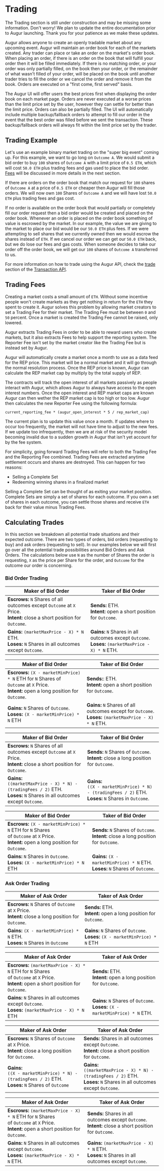 Trading
========
<aside class="notice">The Trading section is still under construction and may be missing some information. Don't worry! We plan to update the entire documentation prior to Augur launching. Thank you for your patience as we make these updates.</aside>

Augur allows anyone to create an openly tradable market about any upcoming event. Augur will maintain an order book for each of the markets created. Any trader can place or take an order on the market's order book. When placing an order, if there is an order on the book that will fulfill your order then it will be filled immediately. If there is no matching order, or your order was only partially filled, on the book then your order, or the remainder of what wasn't filled of your order, will be placed on the book until another trader tries to fill the order or we cancel the order and remove it from the book. Orders are executed on a "first come, first served" basis.

The Augur UI will offer users the best prices first when displaying the order book on each market page. Orders are never executed at a worse prices than the limit price set by the user, however they can settle for better than the limit price. Orders can also be partially filled. The UI will automatically include multiple backup/fallback orders to attempt to fill our order in the event that the best order was filled before we sent the transaction. These backup/fallback orders will always fit within the limit price set by the trader.

Trading Example
---------------
Let's use an example binary market trading on the "super big event" coming up. For this example, we want to go long on `Outcome A`. We would submit a bid order to buy `100` shares of `Outcome A` with a limit price of `0.5 ETH`, which will cost `50.0 ETH` plus trading fees and gas used to place the bid order. [Fees](#trading-fees) will be discussed in more details in the next section.

If there are orders on the order book that match our request for `100` shares of `Outcome A` at a price of `0.5 ETH` or cheaper then Augur will fill those orders. We will now own `100` Shares of `Outcome A` and we will have lost `50.0 ETH` plus trading fees and gas cost.

If no order is available on the order book that would partially or completely fill our order request then a bid order would be created and placed on the order book. Whenever an order is placed on the order book something of value is escrowed by the market. In our example, the value we are giving to the market to place our bid would be our `50.0 ETH` plus fees. If we were attempting to sell shares that we currently owned then we would escrow the shares instead of `ETH`. If we cancel our order we can get our `50.0 ETH` back, but we do lose our fees and gas costs. When someone decides to take our order off the order book, we will get our `100` shares of `Outcome A` transferred to us.

For more information on how to trade using the Augur API, check the [trade](#trade-tx-api) section of the [Transaction API](#transaction-api).

<!--
- Trading Fees
- Reporting Fees and how they work
- Complete Sets
- Worst Case Loss outline and examples

  -->
Trading Fees
------------
<!--
Outline of this section:

- why do they exist
- how are they set
- how do they effect trades/when are they extracted

-->

Creating a market costs a small amount of `ETH`. Without some incentive people won't create markets as they get nothing in return for the `ETH` they spent to create it. Augur solves this problem by allowing market creators to set a Trading Fee for their market. The Trading Fee must be between `0` and `50` percent. Once a market is created the Trading Fee cannot be raised, only lowered.

Augur extracts Trading Fees in order to be able to reward users who create markets, but it also extracts Fees to help support the reporting system. The Reporter Fee isn't set by the market creator like the Trading Fee but is instead set by Augur.

Augur will automatically create a market once a month to use as a data feed for the REP price. This market will be a normal market and it will go through the normal resolution process. Once the REP price is known, Augur can calculate the REP market cap by multiply by the total supply of REP.

The contracts will track the open interest of all markets passively as people interact with Augur, which allows Augur to always have access to the open interest numbers. Once the open interest and REP market caps are known Augur can then wether the REP market cap is too high or too low. Augur then calculates the new Reporter Fee using the following formula:

`current_reporting_fee * (augur_open_interest * 5 / rep_market_cap)`

The current plan is to update this value once a month. If updates where to occur too frequently, the market will not have time to adjust to the new fees. If we update too infrequently, then we are at risk of the security model becoming invalid due to a sudden growth in Augur that isn't yet account for by the fee system.

For simplicity, going forward Trading Fees will refer to both the Trading Fee and the Reporting Fee combined. Trading Fees are extracted anytime settlement occurs and shares are destroyed. This can happen for two reasons:

- Selling a Complete Set
- Redeeming winning shares in a finalized market

Selling a Complete Set can be thought of as exiting your market position. Complete Sets are simply a set of shares for each outcome. If you own a set of shares in each outcome, you can settle those shares and receive `ETH` back for their value minus Trading Fees.

Calculating Trades
------------------
<!--
- Overview of calculations
- Complete Sets - under the hood section?
- all potential outcomes - in a table? -->
In this section we breakdown all potential trade situations and their expected outcome. There are two types of orders, bid orders (requesting to buy) and ask orders (requesting to sell). In our examples below we will first go over all the potential trade possibilities around Bid Orders and Ask Orders. The calculations below use `N` as the number of Shares the order is requesting, `X` as the price per Share for the order, and `Outcome` for the outcome our order is concerning.

### Bid Order Trading

Maker of Bid Order | Taker of Bid Order
--- | ---
**Escrows:** `N` Shares of all outcomes except `Outcome` at `X` Price.<br/> **Intent:** close a short position for `Outcome`. | **Sends:** ETH.<br/> **Intent:** open a short position for `Outcome`.
**Gains:** `(marketMaxPrice - X) * N` ETH. <br/>**Loses:** `N` Shares in all outcomes except `Outcome`. | **Gains:** `N` Shares in all outcomes except `Outcome`. <br/>**Loses:** <span style="white-space: nowrap;">`(marketMaxPrice - X) * N`</span> ETH.

Maker of Bid Order | Taker of Bid Order
--- | ---
**Escrows:** `(X - marketMinPrice) * N` ETH for `N` Shares of <br/>`Outcome` at `X` Price.<br/> **Intent:** open a long position for `Outcome`. | **Sends:**: ETH.<br/> **Intent:** open a short position for `Outcome`.
**Gains:** `N` Shares of `Outcome`. <br/>**Loses:** `(X - marketMinPrice) * N` ETH | **Gains:** `N` Shares of all outcomes except for `Outcome`. <br/>**Loses:** `(marketMaxPrice - X) * N` ETH.

Maker of Bid Order | Taker of Bid Order
--- | ---
**Escrows:** `N` Shares of all outcomes except `Outcome` at `X` Price.<br/> **Intent:** close a short position for `Outcome`. | **Sends:** `N` Shares of `Outcome`.<br/>**Intent:** close a long position for `Outcome`.
**Gains:** <br/><span style="white-space: nowrap;">`((marketMaxPrice - X) * N) - (tradingFees / 2)`</span> ETH. <br/>**Loses:** `N` Shares in all outcomes except `Outcome`. | **Gains:** <br/><span style="white-space: nowrap;">`((X - marketMinPrice) * N) - (tradingFees / 2)`</span> ETH. <br/>**Loses:** `N` Shares in `Outcome`.

Maker of Bid Order | Taker of Bid Order
--- | ---
**Escrows:** `(X - marketMinPrice) * N` ETH for `N` Shares<br/> of `Outcome` at `X` Price.<br/>**Intent:** open a long position for `Outcome`. | **Sends:** `N` Shares of `Outcome`.<br/> **Intent:** close a long position for `Outcome`.
**Gains:** `N` Shares in `Outcome`. <br/>**Loses:** `(X - marketMinPrice) * N` ETH | **Gains:** `(X - marketMinPrice) * N` ETH. <br/>**Loses:** `N` Shares of `Outcome`.


### Ask Order Trading

Maker of Ask Order | Taker of Ask Order
--- | ---
**Escrows:** `N` Shares of `Outcome` at `X` Price.<br/> **Intent:** close a long position for `Outcome`. | **Sends:** ETH.<br/>**Intent:** open a long position for `Outcome`.
**Gains:** `(X - marketMinPrice) * N` ETH. <br/>**Loses:** `N` Shares in `Outcome` | **Gains:** `N` Shares of `Outcome`. <br/>**Loses:** `(X - marketMinPrice) * N` ETH

Maker of Ask Order | Taker of Ask Order
--- | ---
**Escrows:** `(marketMaxPrice - X) * N` ETH for `N` Shares<br/> of `Outcome` at `X` Price.<br/> **Intent:** open a short position for `Outcome`. | **Sends:** ETH.<br/> **Intent:** open a long position for `Outcome`.
**Gains:** `N` Shares in all outcomes except `Outcome`. <br/>**Loses:** `(marketMaxPrice - X) * N` ETH | **Gains:** `N` Shares of `Outcome`. <br/>**Loses:** `(X - marketMinPrice) * N` ETH.

Maker of Ask Order | Taker of Ask Order
--- | ---
**Escrows:** `N` Shares of `Outcome` at `X` Price.<br/> **Intent:** close a long position for `Outcome`. | **Sends:** Shares in all outcomes except `Outcome`. <br/> **Intent:** close a short position for `Outcome`.
**Gains:** <br/><span style="white-space: nowrap;">`((X - marketMinPrice) * N) - (tradingFees / 2)`</span> ETH. <br/>**Loses:** `N` Shares of `Outcome` | **Gains:** <br/><span style="white-space: nowrap;">`((marketMaxPrice - X) * N) - (tradingFees / 2)`</span> ETH. <br/>**Loses:** `N` Shares in all outcomes except `Outcome`.

Maker of Ask Order | Taker of Ask Order
--- | ---
**Escrows:** `(marketMaxPrice - X) * N` ETH for `N` Shares<br/> of `Outcome` at `X` Price.<br/> **Intent:** open a short position for `Outcome`. | **Sends:** Shares in all outcomes except `Outcome`.<br/> **Intent:** close a short position for `Outcome`.
**Gains:** `N` Shares in all outcomes except `Outcome`. <br/>**Loses:** `(marketMaxPrice - X) * N` ETH. | **Gains:** `(marketMaxPrice - X) * N` ETH. <br/>**Loses:** `N` Shares in all outcomes except `Outcome`.


<!-- Legacy Trading Section (to be removed)
--------------------------------------

Traders submit bids and asks. Orders are executed if another trader will match/offer better terms. Orders executed first come first served.  UI offers users the best prices first, in case another trader has already picked up those orders by broadcasting their transaction first (UI can also check this in the transaction pool). The UI includes multiple backup/fallback orders in their transactions that the user would still be willing to trade (provided they're within her limit parameters). Orders are never executed at worse prices than their limit prices (but can be better). Orders can be partially filled.

### How to trade

- To go long, buy on exchange via bid or buy a complete set of all outcomes and sell everything else
- To go short buy a whole set and sell the one you don't like (or call the `short_sell` function)
- Spreads still stay tight due to super easy arbitrage from buy/sell complete sets
- To sell shares held buy the other outcomes and turn in a complete set or sell directly via asks.  Whichever is cheaper should be done first.

When someone enters an order in the UI the following happens:

- Find all orders on the book that can fill that order, so price is <= if buying and >= if selling
- Call `trade(max_value, max_amount, trade_ids:arr)` which will return the amount of money that still isn't filled at the end of trading
- If it returns 0 for the max value and amounts the UI is done
- If it returns a positive number, place a buy or sell order on the book for the amount it returns using `buy(amount, price, market_id, outcome)` or `sell(amount, price, market_id, outcome)`
- This will then `log(type=log_add_tx, $market_id, msg.sender, $type, $price, $amount, $outcome, trade_id)` where type is either `BID` or `ASK`, rest is self explanatory
- The UI calls `get_trade_ids(market_id)` to get a list of all open orders on the book
- Then to populate the order books for each outcome in the UI: `get_trade(id)`
- If `> max` or `< min` don't show order

Pending transactions and what orders have already been picked up in pending broadcasted transactions are shown in the book.  These orders are removed if the other side has already been taken in the transaction pool (those orders get executed first on Ethereum anyway based on time precedence and default gas price).  If not processed / taken up, those orders are placed back on the book.  If two orders at same price are placed on the book, the one placed first is executed first. -->
